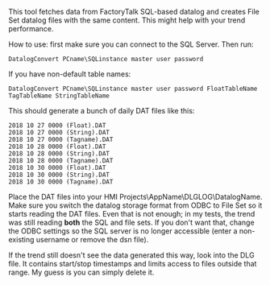 This tool fetches data from FactoryTalk SQL-based datalog and creates File Set datalog files with the same content. This might help with your trend performance.

How to use: first make sure you can connect to the SQL Server. Then run:

```
DatalogConvert PCname\SQLinstance master user password
```

If you have non-default table names:

```
DatalogConvert PCname\SQLinstance master user password FloatTableName TagTableName StringTableName
```

This should generate a bunch of daily DAT files like this:

```
2018 10 27 0000 (Float).DAT
2018 10 27 0000 (String).DAT
2018 10 27 0000 (Tagname).DAT
2018 10 28 0000 (Float).DAT
2018 10 28 0000 (String).DAT
2018 10 28 0000 (Tagname).DAT
2018 10 30 0000 (Float).DAT
2018 10 30 0000 (String).DAT
2018 10 30 0000 (Tagname).DAT
```

Place the DAT files into your HMI Projects\AppName\DLGLOG\DatalogName. Make sure you switch the datalog storage format from ODBC to File Set so it starts reading the DAT files. Even that is not enough; in my tests, the trend was still reading **both** the SQL and file sets. If you don't want that, change the ODBC settings so the SQL server is no longer accessible (enter a non-existing username or remove the dsn file).

If the trend still doesn't see the data generated this way, look into the DLG file. It contains start/stop timestamps and limits access to files outside that range. My guess is you can simply delete it.